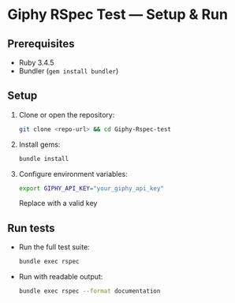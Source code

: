 # Giphy RSpec Test — Setup & Run

## Prerequisites
- Ruby 3.4.5
- Bundler (`gem install bundler`)

## Setup
1. Clone or open the repository:
    ```bash
    git clone <repo-url> && cd Giphy-Rspec-test
    ```

2. Install gems:
    ```bash
    bundle install
    ```

3. Configure environment variables:
    ```bash
    export GIPHY_API_KEY="your_giphy_api_key"
    ```
    Replace with a valid key

## Run tests
- Run the full test suite:
  ```bash
  bundle exec rspec
  ```

- Run with readable output:
  ```bash
  bundle exec rspec --format documentation
  ```
